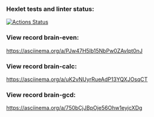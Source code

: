 ### Hexlet tests and linter status:
[![Actions Status](https://github.com/Gold777a/python-project-49/workflows/hexlet-check/badge.svg)](https://github.com/Gold777a/python-project-49/actions)
### View record brain-even:
https://asciinema.org/a/PJw47H5lb15NbPw0ZAvIpt0nJ
### View record brain-calc:
https://asciinema.org/a/uK2vNUyrRueAdP13YQXJOsqCT
### View record brain-gcd:
https://asciinema.org/a/750bCjJBpOje56Ohw1eyjcXDg

